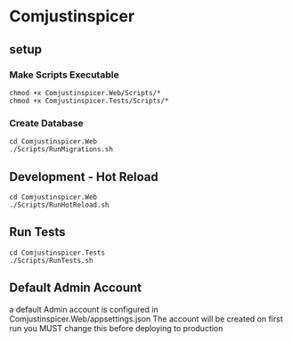 # Comjustinspicer

## setup

### Make Scripts Executable
```
chmod +x Comjustinspicer.Web/Scripts/*
chmod +x Comjustinspicer.Tests/Scripts/*
```

### Create Database
```
cd Comjustinspicer.Web
./Scripts/RunMigrations.sh
```

## Development - Hot Reload
```
cd Comjustinspicer.Web
./Scripts/RunHotReload.sh
```

## Run Tests
```
cd Comjustinspicer.Tests
./Scripts/RunTests.sh
```

## Default Admin Account
a default Admin account is configured in Comjustinspicer.Web/appsettings.json
The account will be created on first run
you MUST change this before deploying to production

